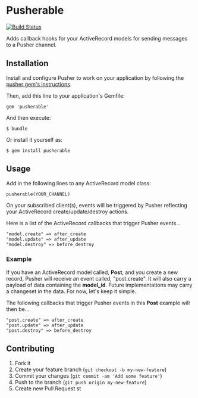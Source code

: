 # Pusherable

[![Build Status](https://travis-ci.org/tonycoco/pusherable.png)](https://travis-ci.org/tonycoco/pusherable)

Adds callback hooks for your ActiveRecord models for sending messages to a Pusher channel.

## Installation

Install and configure Pusher to work on your application by following the [pusher gem's instructions](https://github.com/pusher/pusher-gem).

Then, add this line to your application's Gemfile:

    gem 'pusherable'

And then execute:

    $ bundle

Or install it yourself as:

    $ gem install pusherable

## Usage

Add in the following lines to any ActiveRecord model class:

    pusherable(YOUR_CHANNEL)

On your subscribed client(s), events will be triggered by Pusher reflecting your ActiveRecord create/update/destroy actions.

Here is a list of the ActiveRecord callbacks that trigger Pusher events...

```
"model.create" => after_create
"model.update" => after_update
"model.destroy" => before_destroy
```

### Example

If you have an ActiveRecord model called, __Post__, and you create a new record, Pusher will receive an event called, "post.create".
It will also carry a payload of data containing the __model_id__. Future implementations may carry a changeset in the data. For now, let's keep it simple.

The following callbacks that trigger Pusher events in this __Post__ example will then be...

```
"post.create" => after_create
"post.update" => after_update
"post.destroy" => before_destroy
```

## Contributing

1. Fork it
2. Create your feature branch (`git checkout -b my-new-feature`)
3. Commit your changes (`git commit -am 'Add some feature'`)
4. Push to the branch (`git push origin my-new-feature`)
5. Create new Pull Request
st
